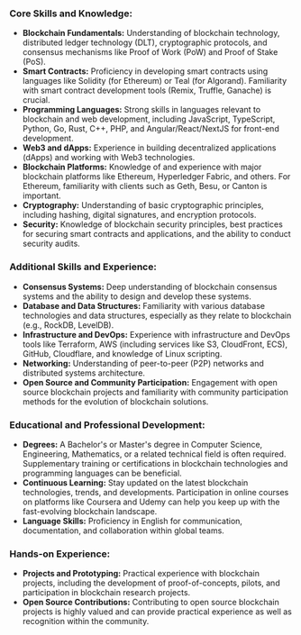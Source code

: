 ### Core Skills and Knowledge:
- **Blockchain Fundamentals:** Understanding of blockchain technology, distributed ledger technology (DLT), cryptographic protocols, and consensus mechanisms like Proof of Work (PoW) and Proof of Stake (PoS).
- **Smart Contracts:** Proficiency in developing smart contracts using languages like Solidity (for Ethereum) or Teal (for Algorand). Familiarity with smart contract development tools (Remix, Truffle, Ganache) is crucial.
- **Programming Languages:** Strong skills in languages relevant to blockchain and web development, including JavaScript, TypeScript, Python, Go, Rust, C++, PHP, and Angular/React/NextJS for front-end development.
- **Web3 and dApps:** Experience in building decentralized applications (dApps) and working with Web3 technologies.
- **Blockchain Platforms:** Knowledge of and experience with major blockchain platforms like Ethereum, Hyperledger Fabric, and others. For Ethereum, familiarity with clients such as Geth, Besu, or Canton is important.
- **Cryptography:** Understanding of basic cryptographic principles, including hashing, digital signatures, and encryption protocols.
- **Security:** Knowledge of blockchain security principles, best practices for securing smart contracts and applications, and the ability to conduct security audits.

### Additional Skills and Experience:
- **Consensus Systems:** Deep understanding of blockchain consensus systems and the ability to design and develop these systems.
- **Database and Data Structures:** Familiarity with various database technologies and data structures, especially as they relate to blockchain (e.g., RockDB, LevelDB).
- **Infrastructure and DevOps:** Experience with infrastructure and DevOps tools like Terraform, AWS (including services like S3, CloudFront, ECS), GitHub, Cloudflare, and knowledge of Linux scripting.
- **Networking:** Understanding of peer-to-peer (P2P) networks and distributed systems architecture.
- **Open Source and Community Participation:** Engagement with open source blockchain projects and familiarity with community participation methods for the evolution of blockchain solutions.

### Educational and Professional Development:
- **Degrees:** A Bachelor's or Master's degree in Computer Science, Engineering, Mathematics, or a related technical field is often required. Supplementary training or certifications in blockchain technologies and programming languages can be beneficial.
- **Continuous Learning:** Stay updated on the latest blockchain technologies, trends, and developments. Participation in online courses on platforms like Coursera and Udemy can help you keep up with the fast-evolving blockchain landscape.
- **Language Skills:** Proficiency in English for communication, documentation, and collaboration within global teams.

### Hands-on Experience:
- **Projects and Prototyping:** Practical experience with blockchain projects, including the development of proof-of-concepts, pilots, and participation in blockchain research projects.
- **Open Source Contributions:** Contributing to open source blockchain projects is highly valued and can provide practical experience as well as recognition within the community.
